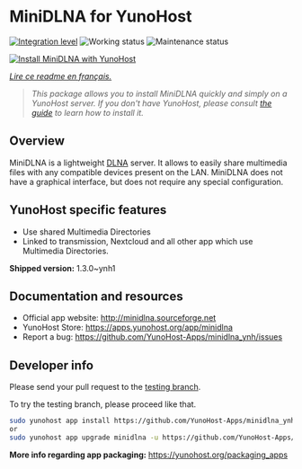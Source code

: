 <!--
N.B.: This README was automatically generated by https://github.com/YunoHost/apps/tree/master/tools/README-generator
It shall NOT be edited by hand.
-->

# MiniDLNA for YunoHost

[![Integration level](https://dash.yunohost.org/integration/minidlna.svg)](https://dash.yunohost.org/appci/app/minidlna) ![Working status](https://ci-apps.yunohost.org/ci/badges/minidlna.status.svg) ![Maintenance status](https://ci-apps.yunohost.org/ci/badges/minidlna.maintain.svg)

[![Install MiniDLNA with YunoHost](https://install-app.yunohost.org/install-with-yunohost.svg)](https://install-app.yunohost.org/?app=minidlna)

*[Lire ce readme en français.](./README_fr.md)*

> *This package allows you to install MiniDLNA quickly and simply on a YunoHost server.
If you don't have YunoHost, please consult [the guide](https://yunohost.org/#/install) to learn how to install it.*

## Overview

MiniDLNA is a lightweight [DLNA](https://fr.wikipedia.org/wiki/Digital_Living_Network_Alliance) server.
It allows to easily share multimedia files with any compatible devices present on the LAN.
MiniDLNA does not have a graphical interface, but does not require any special configuration.

## YunoHost specific features

* Use shared Multimedia Directories
* Linked to transmission, Nextcloud and all other app which use Multimedia Directories.


**Shipped version:** 1.3.0~ynh1
## Documentation and resources

* Official app website: <http://minidlna.sourceforge.net>
* YunoHost Store: <https://apps.yunohost.org/app/minidlna>
* Report a bug: <https://github.com/YunoHost-Apps/minidlna_ynh/issues>

## Developer info

Please send your pull request to the [testing branch](https://github.com/YunoHost-Apps/minidlna_ynh/tree/testing).

To try the testing branch, please proceed like that.

``` bash
sudo yunohost app install https://github.com/YunoHost-Apps/minidlna_ynh/tree/testing --debug
or
sudo yunohost app upgrade minidlna -u https://github.com/YunoHost-Apps/minidlna_ynh/tree/testing --debug
```

**More info regarding app packaging:** <https://yunohost.org/packaging_apps>

